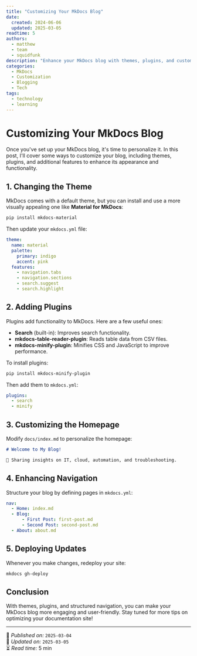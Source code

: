 ```yaml
---
title: "Customizing Your MkDocs Blog"
date:
  created: 2024-06-06
  updated: 2025-03-05
readtime: 5
authors:
  - matthew
  - team
  - squidfunk
description: "Enhance your MkDocs blog with themes, plugins, and customization options."
categories:
  - MkDocs
  - Customization
  - Blogging
  - Tech
tags:
  - technology
  - learning
---
```


# Customizing Your MkDocs Blog

Once you've set up your MkDocs blog, it's time to personalize it. In this post, I'll cover some ways to customize your blog, including themes, plugins, and additional features to enhance its appearance and functionality.

## 1. Changing the Theme

MkDocs comes with a default theme, but you can install and use a more visually appealing one like **Material for MkDocs**:

```sh
pip install mkdocs-material
```

Then update your `mkdocs.yml` file:

```yaml
theme:
  name: material
  palette:
    primary: indigo
    accent: pink
  features:
    - navigation.tabs
    - navigation.sections
    - search.suggest
    - search.highlight
```

## 2. Adding Plugins

Plugins add functionality to MkDocs. Here are a few useful ones:

- **Search** (built-in): Improves search functionality.
- **mkdocs-table-reader-plugin**: Reads table data from CSV files.
- **mkdocs-minify-plugin**: Minifies CSS and JavaScript to improve performance.

To install plugins:

```sh
pip install mkdocs-minify-plugin
```

Then add them to `mkdocs.yml`:

```yaml
plugins:
  - search
  - minify
```

## 3. Customizing the Homepage

Modify `docs/index.md` to personalize the homepage:

```md
# Welcome to My Blog!

🚀 Sharing insights on IT, cloud, automation, and troubleshooting.
```

## 4. Enhancing Navigation

Structure your blog by defining pages in `mkdocs.yml`:

```yaml
nav:
  - Home: index.md
  - Blog:
      - First Post: first-post.md
      - Second Post: second-post.md
  - About: about.md
```

## 5. Deploying Updates

Whenever you make changes, redeploy your site:

```sh
mkdocs gh-deploy
```

## Conclusion

With themes, plugins, and structured navigation, you can make your MkDocs blog more engaging and user-friendly. Stay tuned for more tips on optimizing your documentation site!

---

📌 *Published on:* `2025-03-04`  
🔄 *Updated on:* `2025-03-05`  
⏳ *Read time:* 5 min
